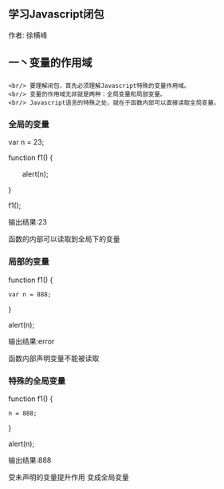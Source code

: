 学习Javascript闭包
--------------------------------------------------------------

作者: 徐横峰

一丶变量的作用域
---------------------------------------------------------------

### 
	<br/> 要理解闭包，首先必须理解Javascript特殊的变量作用域。 
	<br/> 变量的作用域无非就是两种：全局变量和局部变量。
	<br/> Javascript语言的特殊之处，就在于函数内部可以直接读取全局变量。

### 全局的变量

var n = 23;           
      
function f1() {       
      
　　alert(n);         
     
}                     

f1();                  

输出结果:23              

函数的内部可以读取到全局下的变量  



### 局部的变量

function f1() {            

	var n = 888;           
	
}

alert(n);  

输出结果:error           

函数内部声明变量不能被读取  




### 特殊的全局变量   

function f1() {     

	n = 888;           
	
}

alert(n);  

输出结果:888

受未声明的变量提升作用  变成全局变量